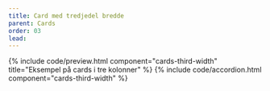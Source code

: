 ```yaml
---
title: Card med tredjedel bredde
parent: Cards
order: 03
lead: 
---
```

{% include code/preview.html component="cards-third-width"  title="Eksempel på cards i tre kolonner" %}
{% include code/accordion.html component="cards-third-width" %}
